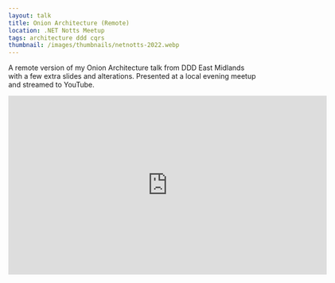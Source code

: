 ```yaml
---
layout: talk
title: Onion Architecture (Remote)
location: .NET Notts Meetup
tags: architecture ddd cqrs
thumbnail: /images/thumbnails/netnotts-2022.webp
---
```


A remote version of my Onion Architecture talk from DDD East Midlands with a few extra slides and alterations. Presented at a local evening meetup and streamed to YouTube.

<div class="video">
<div class="video-wrapper">
    <iframe width="640" height="360" src="https://www.youtube.com/embed/piCzFv1fGdQ?start=401" title="YouTube video player" frameborder="0" allow="accelerometer; autoplay; clipboard-write; encrypted-media; gyroscope; picture-in-picture" allowfullscreen></iframe>
</div>
</div>